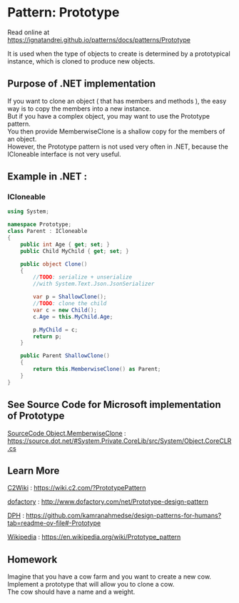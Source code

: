 
# Pattern:  Prototype

Read online at https://ignatandrei.github.io/patterns/docs/patterns/Prototype

<!-- id : 5 -->
It is used when the type of objects to create is determined by a prototypical instance, which is cloned to produce new objects.    <br />

## Purpose of .NET implementation

If you want to clone an object ( that has members and methods ), the easy way is to copy the members into a new instance.    <br />
But if you have a complex object, you may want to use the Prototype pattern.    <br />
You then provide MemberwiseClone is a shallow copy for the members of an object.    <br />
However, the Prototype pattern is not used very often in .NET, because the ICloneable interface is not very useful.    <br />

## Example in .NET : 


###  ICloneable
```csharp showLineNumbers title="ICloneable example for Pattern Prototype"
using System;

namespace Prototype;
class Parent : ICloneable
{
    public int Age { get; set; }
    public Child MyChild { get; set; }

    public object Clone()
    {
        //TODO: serialize + unserialize 
        //with System.Text.Json.JsonSerializer

        var p = ShallowClone();
        //TODO: clone the child 
        var c = new Child();
        c.Age = this.MyChild.Age;

        p.MyChild = c;
        return p;
    }

    public Parent ShallowClone()
    {
        return this.MemberwiseClone() as Parent;
    }
}


```



## See Source Code for Microsoft implementation of Prototype


[SourceCode Object.MemberwiseClone](https://source.dot.net/#System.Private.CoreLib/src/System/Object.CoreCLR.cs) : https://source.dot.net/#System.Private.CoreLib/src/System/Object.CoreCLR.cs


## Learn More


[C2Wiki](https://wiki.c2.com/?PrototypePattern) : https://wiki.c2.com/?PrototypePattern   

[dofactory](http://www.dofactory.com/net/Prototype-design-pattern) : http://www.dofactory.com/net/Prototype-design-pattern   

[DPH](https://github.com/kamranahmedse/design-patterns-for-humans?tab=readme-ov-file#-Prototype) : https://github.com/kamranahmedse/design-patterns-for-humans?tab=readme-ov-file#-Prototype   

[Wikipedia](https://en.wikipedia.org/wiki/Prototype_pattern) : https://en.wikipedia.org/wiki/Prototype_pattern   


## Homework


Imagine that you have a cow farm and you want to create a new cow.    <br />
Implement a prototype that will allow you to clone a cow.    <br />
The cow should have a name and a weight.    <br />



